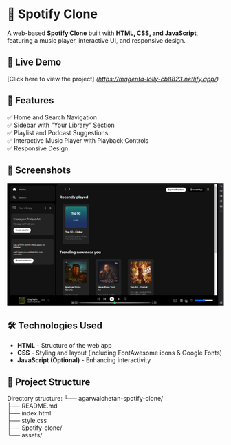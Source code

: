 # 🎵 Spotify Clone  

A web-based **Spotify Clone** built with **HTML, CSS, and JavaScript**, featuring a music player, interactive UI, and responsive design.  

## 🚀 Live Demo  
[Click here to view the project] _(https://magenta-lolly-cb8823.netlify.app/)_  

## 📌 Features  
✅ Home and Search Navigation  
✅ Sidebar with "Your Library" Section  
✅ Playlist and Podcast Suggestions  
✅ Interactive Music Player with Playback Controls  
✅ Responsive Design  

## 📸 Screenshots   
![Spotify Clone Screenshot](assets/screenshot.png)  

## 🛠️ Technologies Used  
- **HTML** - Structure of the web app  
- **CSS** - Styling and layout (including FontAwesome icons & Google Fonts)  
- **JavaScript (Optional)** - Enhancing interactivity  

## 📂 Project Structure  
Directory structure:
└── agarwalchetan-spotify-clone/ <br/>
    ├── README.md<br/>
    ├── index.html<br/>
    ├── style.css<br/>
    ├── Spotify-clone/<br/>
    └── assets/

